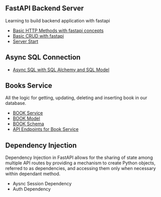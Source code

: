 ## FastAPI Backend Server
Learning to build backend application with fastapi

- [Basic HTTP Methods with fastapi concepts](./concepts/basic_request_response.py)
- [Basic CRUD with fastapi](./concepts/books_crud_app.py)
- [Server Start](./src/__init__.py)

## Async SQL Connection
- [Async SQL with SQL Alchemy and SQL Model](./src/db/main.py)

## Books Service
All the logic for getting, updating, deleting and inserting book in our database.
- [BOOK Service](./src/books/service.py)
- [BOOK Model](./src/books/models.py)
- [BOOK Schema](./src/books/schemas.py)
- [API Endpoints for Book Service](./src/books/routes.py)

## Dependency Injection
Dependency Injection in FastAPI allows for the sharing of state among multiple API routes by providing a mechanism to create Python objects, referred to as dependencies, and accessing them only when necessary within dependant method.

- Aysnc Session Dependency
- Auth Dependency